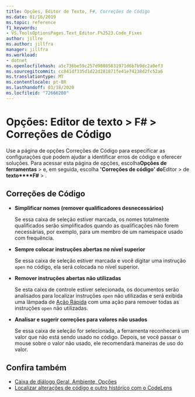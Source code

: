 ```yaml
---
title: Opções, Editor de Texto, F#, Correções de Código
ms.date: 01/16/2019
ms.topic: reference
f1_keywords:
- VS.ToolsOptionsPages.Text_Editor.F%2523.Code_Fixes
author: jillre
ms.author: jillfra
manager: jillfra
ms.workload:
- dotnet
ms.openlocfilehash: a5c736be59c257d98085831971d6b7b9dc2a0ef3
ms.sourcegitcommit: cc841df335d1d22d281871fe41e74238d2fc52a6
ms.translationtype: MT
ms.contentlocale: pt-BR
ms.lasthandoff: 03/18/2020
ms.locfileid: "72666280"
---
```

# <a name="options-text-editor--f--code-fixes"></a>Opções: Editor de texto > F# > Correções de Código

Use a página de opções Correções de Código para especificar as configurações que podem ajudar a identificar erros de código e oferecer soluções. Para acessar esta página de opções, escolha**Opções de** **ferramentas** > e, em seguida, escolha **'Correções de código' do**Editor > de **texto****F#** > .

## <a name="code-fixes"></a>Correções de Código

- **Simplificar nomes (remover qualificadores desnecessários)**

  Se essa caixa de seleção estiver marcada, os nomes totalmente qualificados serão simplificados quando as qualificações não forem necessárias, por exemplo, para um membro de um namespace usado com frequência.

- **Sempre colocar instruções abertas no nível superior**

  Se essa caixa de seleção estiver marcada e você digitar uma instrução `open` no código, ela será colocada no nível superior.

- **Remover instruções abertas não utilizadas**

  Se esta caixa de controle estiver selecionada, os documentos serão analisados ​​para localizar instruções `open` não utilizadas e será exibida uma lâmpada de [Ação Rápida](../quick-actions.md) com uma ação para remover todas as instruções `open` não utilizadas.

- **Analisar e sugerir correções para valores não usados**

  Se essa caixa de seleção for selecionada, a ferramenta reconhecerá um valor que não está sendo usado no código. Depois, se você passar o mouse sobre o valor não usado, ele recomendará maneiras de uso do valor.

## <a name="see-also"></a>Confira também

- [Caixa de diálogo Geral, Ambiente, Opções](../../ide/reference/general-environment-options-dialog-box.md)
- [Localizar alterações de código e outro histórico com o CodeLens](../../ide/find-code-changes-and-other-history-with-codelens.md)
